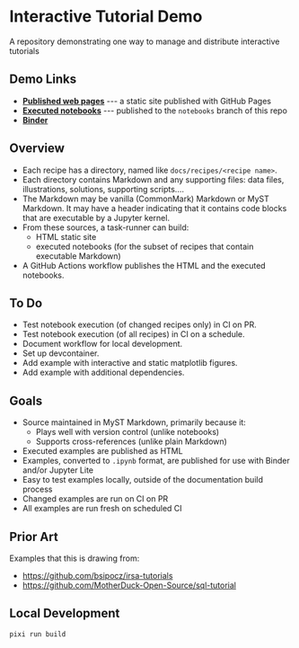 # Interactive Tutorial Demo

A repository demonstrating one way to manage and distribute interactive tutorials

## Demo Links

- **[Published web pages](https://danielballan.github.io/interactive-tutorial-demo/)** --- a static site published with GitHub Pages
- **[Executed notebooks](https://github.com/danielballan/interactive-tutorial-demo/tree/notebooks/notebooks)** --- published to the `notebooks` branch of this repo
- **[Binder](https://mybinder.org/v2/gh/danielballan/interactive-tutorial-demo/notebooks)**


## Overview

- Each recipe has a directory, named like `docs/recipes/<recipe name>`.
- Each directory contains Markdown and any supporting files: data files,
  illustrations, solutions, supporting scripts....
- The Markdown may be vanilla (CommonMark) Markdown or MyST Markdown.
  It may have a header indicating that it contains code blocks that are
  executable by a Jupyter kernel.
- From these sources, a task-runner can build:
  - HTML static site
  - executed notebooks (for the subset of recipes that contain executable Markdown)
- A GitHub Actions workflow publishes the HTML and the executed notebooks.

## To Do

- Test notebook execution (of changed recipes only) in CI on PR.
- Test notebook execution (of all recipes) in CI on a schedule.
- Document workflow for local development.
- Set up devcontainer.
- Add example with interactive and static matplotlib figures.
- Add example with additional dependencies.

## Goals

- Source maintained in MyST Markdown, primarily because it:
  - Plays well with version control (unlike notebooks)
  - Supports cross-references (unlike plain Markdown)
- Executed examples are published as HTML
- Examples, converted to `.ipynb` format, are published for use with Binder and/or Jupyter Lite
- Easy to test examples locally, outside of the documentation build process
- Changed examples are run on CI on PR
- All examples are run fresh on scheduled CI

## Prior Art

Examples that this is drawing from:

- https://github.com/bsipocz/irsa-tutorials
- https://github.com/MotherDuck-Open-Source/sql-tutorial

## Local Development

```
pixi run build
```
